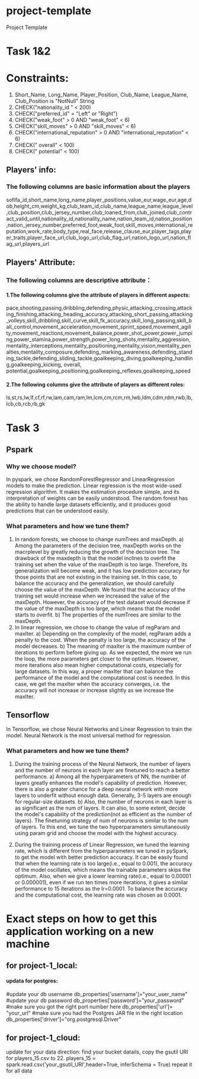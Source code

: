 # project-template
Project Template

# Task 1&2 
# Constraints:
1. Short_Name, Long_Name, Player_Position, Club_Name, League_Name, Club_Position is "NotNull" String 
2. CHECK("nationality_id " < 200)
3. CHECK("preferred_id" = "Left" or "Right")
4. CHECK("weak_foot" > 0 AND "weak_foot" < 6)
5. CHECK("skill_moves" > 0 AND "skill_moves" < 6)
6. CHECK("international_reputation" > 0 AND "international_reputation" < 6)
7. CHECK(" overall" < 100)
8. CHECK(" potential" < 100)

## Players' info:
### The following columns are basic information about the players
sofifa_id,short_name,long_name,player_positions,value_eur,wage_eur,age,dob,height_cm,weight_kg,club_team_id,club_name,league_name,league_level,club_position,club_jersey_number,club_loaned_from,club_joined,club_contract_valid_until,nationality_id,nationality_name,nation_team_id,nation_position,nation_jersey_number,preferred_foot,weak_foot,skill_moves,international_reputation,work_rate,body_type,real_face,release_clause_eur,player_tags,player_traits,player_face_url,club_logo_url,club_flag_url,nation_logo_url,nation_flag_url,players_url

## Players' Attribute:
### The following columns are descriptive attribute：
#### 1.The following columns give the attribute of players in different aspects:
pace,shooting,passing,dribbling,defending,physic,attacking_crossing,attacking_finishing,attacking_heading_accuracy,attacking_short_passing,attacking_volleys,skill_dribbling,skill_curve,skill_fk_accuracy,skill_long_passing,skill_ball_control,movement_acceleration,movement_sprint_speed,movement_agility,movement_reactions,movement_balance,power_shot_power,power_jumping,power_stamina,power_strength,power_long_shots,mentality_aggression,mentality_interceptions,mentality_positioning,mentality_vision,mentality_penalties,mentality_composure,defending_marking_awareness,defending_standing_tackle,defending_sliding_tackle,goalkeeping_diving,goalkeeping_handling,goalkeeping_kicking, overall, potential,goalkeeping_positioning,goalkeeping_reflexes,goalkeeping_speed
#### 2.The following columns give the attribute of players as different roles:
ls,st,rs,lw,lf,cf,rf,rw,lam,cam,ram,lm,lcm,cm,rcm,rm,lwb,ldm,cdm,rdm,rwb,lb,lcb,cb,rcb,rb,gk

# Task 3
## Pspark
### Why we choose model?
In pyspark, we chose RandomForestRegressor and LinearRegression models to make the prediction.
Linear regression is the most wide-used regression algorithm. It makes the estimation procedure simple, and its interpretation of weights can be easily understood.
The random forest has the ability to handle large datasets efficiently, and it produces good predictions that can be understood easily.
### What parameters and how we tune them?
1. In random forests, we choose to change numTrees and maxDepth. 
a) Among the parameters of the decision tree, maxDepth works on the macrplevel by greatly reducing the growth of the decision tree. The drawback of the maxdepth is that the model inclines to overfit the training set when the value of the maxDepth is too large. Therefore, its generalization will become weak, and it has low prediction accuracy for those points that are not existing in the training set. In this case, to balance the accuracy and the generalization, we should carefully choose the value of the maxDepth. We found that the accuracy of the training set would increase when we increased the value of the maxDepth. However, the accuracy of the test dataset would decrease if the value of the maxDepth is too large, which means that the model starts to overfit. 
b) The properties of the numTrees are similar to the maxDepth.
2. In linear regression, we chose to change the value of regParam and maxIter.
a) Depending on the complexity of the model, regParam adds a penalty to the cost. When the penalty is too large, the accuracy of the model decreases.
b) The meaning of maxIter is the maximum number of iterations to perform before giving up. As we expected, the more we run the loop, the more parameters get closer to the optimum. However, more iterations also mean higher computational costs, especially for large datasets. In this way, a proper maxIter that can balance the performance of the model and the computational cost is needed. In this case, we get the maxIter when the accuracy converges, i.e. the accuracy will not increase or increase slightly as we increase the maxIter.

## Tensorflow
In Tensorflow, we chose Neural Networks and Linear Regression to train the model. Neural Network is the most universal method for regression.
### What parameters and how we tune them?
1. During the training process of the Neural Network, the number of layers and the number of neurons in each layer are finetuned to reach a better performance. 
a) Among all the hyperparameters of NN, the number of layers greatly enhances the model's capability of prediction. However, there is also a greater chance for a deep neural network with more layers to underfit without enough data. Generally, 3-5 layers are enough for regular-size datasets.
b) Also, the number of neurons in each layer is as significant as the num of layers. It can also, to some extent, decide the model's capability of the prediction(not as efficient as the number of layers). The finetuning strategy of num of neurons is similar to the num of layers. 
To this end, we tune the two hyperparameters simultaneously using param grid and choose the model with the highest accuracy.

2. During the training process of Linear Regression, we tuned the learning rate, which is different from the hyperparameters we tuned in pySpark, to get the model with better prediction accuracy. It can be easily found that when the learning rate is too large(i.e., equal to 0.001), the accuracy of the model oscillates, which means the trainable parameters skips the optimum. Also, when we give a lower learning rate(i.e., equal to 0.00001 or 0.000001), even if we run ten times more iterations, it gives a similar performance to 15 iterations as the lr=0.0001. To balance the accuracy and the computational cost, the learning rate was chosen as 0.0001.

# Exact steps on how to get this application working on a new machine
## for project-1_local:
#### updata for postgres:
#update your db username
db_properties['username']="your_user_name"
#update your db password
db_properties['password']="your_password"
#make sure you got the right port number here
db_properties['url']= "your_url"
#make sure you had the Postgres JAR file in the right location
db_properties['driver']="org.postgresql.Driver"

## for project-1_cloud:
update for your data direction:
find your bucket datails, copy the gsutil URI for players_15.csv to 22.
players_15 = spark.read.csv('your_gsutil_URI',header=True, inferSchema = True)
repeat it for all data


